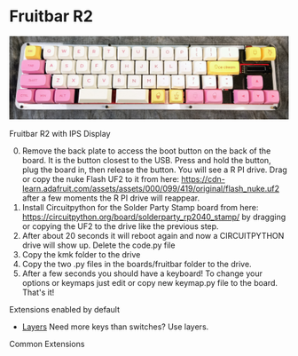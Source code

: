 # Fruitbar R2

![Fruitbar](fruitbar-beach.jpg)

Fruitbar R2 with IPS Display

0. Remove the back plate to access the boot button on the back of the board.  It is the button closest to the USB. Press and hold the button, plug the board in, then release the button.  You will see a R PI drive.  Drag or copy the nuke Flash UF2 to it from here:
   https://cdn-learn.adafruit.com/assets/assets/000/099/419/original/flash_nuke.uf2 after a few moments the R PI drive will reappear.
1. Install Circuitpython for the Solder Party Stamp board from here: https://circuitpython.org/board/solderparty_rp2040_stamp/ by dragging or copying the UF2 to the drive like the previous step.
2. After about 20 seconds it will reboot again and now a CIRCUITPYTHON drive will show up.  Delete the code.py file
3. Copy the kmk folder to the drive
4. Copy the two .py files in the boards/fruitbar folder to the drive.
5. After a few seconds you should have a keyboard!  To change your options or keymaps just edit or copy new keymap.py file to the board.  That's it!


Extensions enabled by default  
- [Layers](/docs/en/layers.md) Need more keys than switches? Use layers.


Common Extensions


